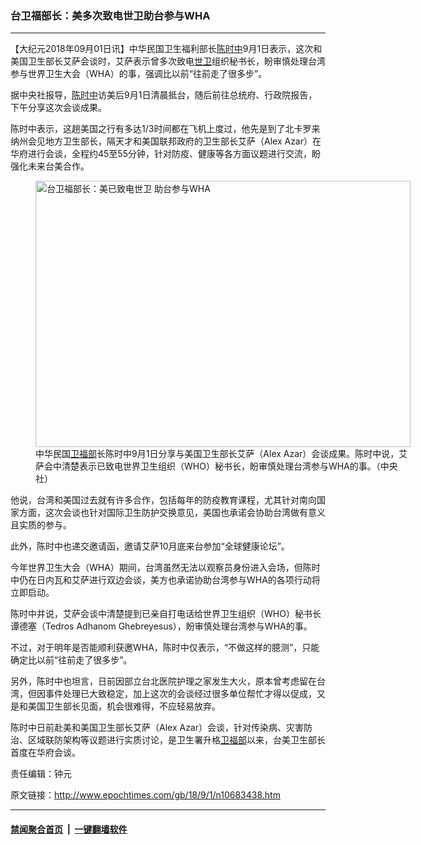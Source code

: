 ### 台卫福部长：美多次致电世卫助台参与WHA
------------------------

<p>【大纪元2018年09月01日讯】中华民国卫生福利部长<a href="http://www.epochtimes.com/gb/tag/%E9%99%88%E6%97%B6%E4%B8%AD.html">陈时中</a>9月1日表示，这次和美国卫生部长艾萨会谈时，艾萨表示曾多次致电<a href="http://www.epochtimes.com/gb/tag/%E4%B8%96%E5%8D%AB.html">世卫</a>组织秘书长，盼审慎处理台湾参与世界卫生大会（WHA）的事，强调比以前“往前走了很多步”。</p>
<p>据中央社报导，<a href="http://www.epochtimes.com/gb/tag/%E9%99%88%E6%97%B6%E4%B8%AD.html">陈时中</a>访美后9月1日清晨抵台，随后前往总统府、行政院报告，下午分享这次会谈成果。</p>
<p>陈时中表示，这趟美国之行有多达1/3时间都在飞机上度过，他先是到了北卡罗来纳州会见地方卫生部长，隔天才和美国联邦政府的卫生部长艾萨（Alex Azar）在华府进行会谈，全程约45至55分钟，针对防疫、健康等各方面议题进行交流，盼强化未来台美合作。</p>
<figure id="attachment_10683451" style="width: 600px" class="wp-caption aligncenter"><a href="http://i.epochtimes.com/assets/uploads/2018/09/1809010530022378.jpg"><img class="size-large wp-image-10683451" title="台卫福部长：美已致电世卫 助台参与WHA" src="http://i.epochtimes.com/assets/uploads/2018/09/1809010530022378-600x426.jpg" alt="台卫福部长：美已致电世卫 助台参与WHA" width="600" height="426" /></a><figcaption class="wp-caption-text">中华民国<a href="http://www.epochtimes.com/gb/tag/%E5%8D%AB%E7%A6%8F%E9%83%A8.html">卫福部</a>长陈时中9月1日分享与美国卫生部长艾萨（Alex Azar）会谈成果。陈时中说，艾萨会中清楚表示已致电世界卫生组织（WHO）秘书长，盼审慎处理台湾参与WHA的事。（中央社）</figcaption></figure>
<p>他说，台湾和美国过去就有许多合作，包括每年的防疫教育课程，尤其针对南向国家方面，这次会谈也针对国际卫生防护交换意见，美国也承诺会协助台湾做有意义且实质的参与。</p>
<p>此外，陈时中也递交邀请函，邀请艾萨10月底来台参加“全球健康论坛”。</p>
<p>今年世界卫生大会（WHA）期间，台湾虽然无法以观察员身份进入会场，但陈时中仍在日内瓦和艾萨进行双边会谈，美方也承诺协助台湾参与WHA的各项行动将立即启动。</p>
<p>陈时中并说，艾萨会谈中清楚提到已亲自打电话给世界卫生组织（WHO）秘书长谭德塞（Tedros Adhanom Ghebreyesus），盼审慎处理台湾参与WHA的事。</p>
<p>不过，对于明年是否能顺利获邀WHA，陈时中仅表示，“不做这样的臆测”，只能确定比以前“往前走了很多步”。</p>
<p>另外，陈时中也坦言，日前因部立台北医院护理之家发生大火，原本曾考虑留在台湾，但因事件处理已大致稳定，加上这次的会谈经过很多单位帮忙才得以促成，又是和美国卫生部长见面，机会很难得，不应轻易放弃。</p>
<p>陈时中日前赴美和美国卫生部长艾萨（Alex Azar）会谈，针对传染病、灾害防治、区域联防架构等议题进行实质讨论，是卫生署升格<a href="http://www.epochtimes.com/gb/tag/%E5%8D%AB%E7%A6%8F%E9%83%A8.html">卫福部</a>以来，台美卫生部长首度在华府会谈。</p>
<p>责任编辑：钟元</p>

原文链接：http://www.epochtimes.com/gb/18/9/1/n10683438.htm


------------------------
#### [禁闻聚合首页](https://github.com/gfw-breaker/banned-news/blob/master/README.md) &nbsp;|&nbsp;  [一键翻墙软件](https://github.com/gfw-breaker/nogfw/blob/master/README.md)